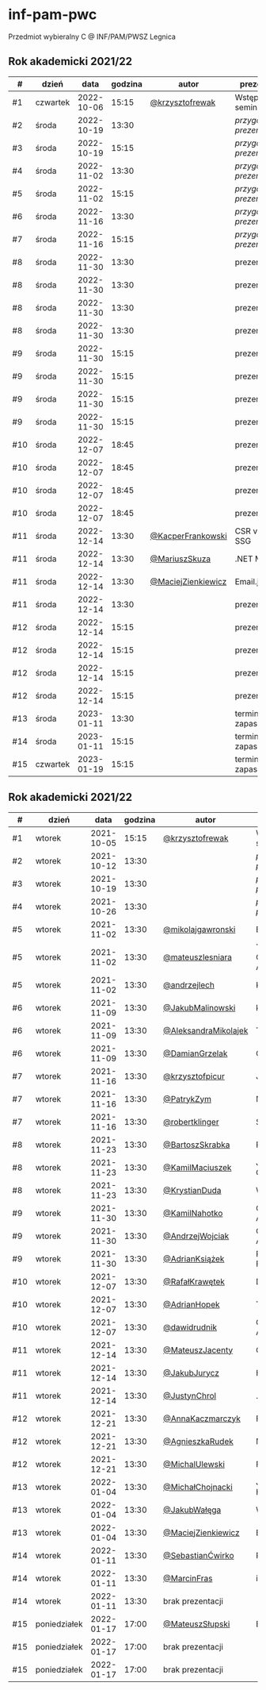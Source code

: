 # inf-pam-pwc
Przedmiot wybieralny C @ INF/PAM/PWSZ Legnica

## Rok akademicki 2021/22

| #   | dzień     | data       | godzina | autor                                                | prezentacja                 |
|-----|-----------|------------|---------|------------------------------------------------------|-----------------------------|
| #1  | czwartek  | 2022-10-06 | 15:15   | [@krzysztofrewak](https://github.com/krzysztofrewak) | Wstęp do seminarium         |
| #2  | środa     | 2022-10-19 | 13:30   |                                                      | _przygotowanie prezentacji_ |
| #3  | środa     | 2022-10-19 | 15:15   |                                                      | _przygotowanie prezentacji_ |
| #4  | środa     | 2022-11-02 | 13:30   |                                                      | _przygotowanie prezentacji_ |
| #5  | środa     | 2022-11-02 | 15:15   |                                                      | _przygotowanie prezentacji_ |
| #6  | środa     | 2022-11-16 | 13:30   |                                                      | _przygotowanie prezentacji_ |
| #7  | środa     | 2022-11-16 | 15:15   |                                                      | _przygotowanie prezentacji_ |
| #8  | środa     | 2022-11-30 | 13:30   |                                                      | prezentacja 1               |
| #8  | środa     | 2022-11-30 | 13:30   |                                                      | prezentacja 2               |
| #8  | środa     | 2022-11-30 | 13:30   |                                                      | prezentacja 3               |
| #8  | środa     | 2022-11-30 | 13:30   |                                                      | prezentacja 4               |
| #9  | środa     | 2022-11-30 | 15:15   |                                                      | prezentacja 1               |
| #9  | środa     | 2022-11-30 | 15:15   |                                                      | prezentacja 2               |
| #9  | środa     | 2022-11-30 | 15:15   |                                                      | prezentacja 3               |
| #9  | środa     | 2022-11-30 | 15:15   |                                                      | prezentacja 4               |
| #10 | środa     | 2022-12-07 | 18:45   |                                                      | prezentacja 1               |
| #10 | środa     | 2022-12-07 | 18:45   |                                                      | prezentacja 2               |
| #10 | środa     | 2022-12-07 | 18:45   |                                                      | prezentacja 3               |
| #10 | środa     | 2022-12-07 | 18:45   |                                                      | prezentacja 4               |
| #11 | środa     | 2022-12-14 | 13:30   | [@KacperFrankowski](https://github.com/shiragaira)   | CSR vs SSR vs SSG           |
| #11 | środa     | 2022-12-14 | 13:30   | [@MariuszSkuza](https://github.com/Prestionyk)       | .NET MAUI                   |
| #11 | środa     | 2022-12-14 | 13:30   | [@MaciejZienkiewicz](https://github.com/pxmacie)     | Email.js                    |
| #11 | środa     | 2022-12-14 | 13:30   |                                                      | prezentacja 4               |
| #12 | środa     | 2022-12-14 | 15:15   |                                                      | prezentacja 1               |
| #12 | środa     | 2022-12-14 | 15:15   |                                                      | prezentacja 2               |
| #12 | środa     | 2022-12-14 | 15:15   |                                                      | prezentacja 3               |
| #12 | środa     | 2022-12-14 | 15:15   |                                                      | prezentacja 4               |
| #13 | środa     | 2023-01-11 | 13:30   |                                                      | termin zapasowy             |
| #14 | środa     | 2023-01-11 | 15:15   |                                                      | termin zapasowy             |
| #15 | czwartek  | 2023-01-19 | 15:15   |                                                      | termin zapasowy             |

## Rok akademicki 2021/22

| #   | dzień        | data       | godzina | autor                                                     | prezentacja                 |
|-----|--------------| ---------- | ------- |-----------------------------------------------------------|-----------------------------|
| #1  | wtorek       | 2021-10-05 | 15:15   | [@krzysztofrewak](https://github.com/krzysztofrewak)      | Wstęp do seminarium         |
| #2  | wtorek       | 2021-10-12 | 13:30   |                                                           | _przygotowanie prezentacji_ |
| #3  | wtorek       | 2021-10-19 | 13:30   |                                                           | _przygotowanie prezentacji_ |
| #4  | wtorek       | 2021-10-26 | 13:30   |                                                           | _przygotowanie prezentacji_ |
| #5  | wtorek       | 2021-11-02 | 13:30   | [@mikolajgawronski](https://github.com/mikolajgawronski)  | Elasticsearch               |
| #5  | wtorek       | 2021-11-02 | 13:30   | [@mateuszlesniara](https://github.com/Overnerfed)         | The Composable Architecture |
| #5  | wtorek       | 2021-11-02 | 13:30   | [@andrzejlech](https://github.com/AndrzejLech)            | Kasspresso                  |
| #6  | wtorek       | 2021-11-09 | 13:30   | [@JakubMalinowski](https://github.com/not-raspy)          | kryptowaluty                |
| #6  | wtorek       | 2021-11-09 | 13:30   | [@AleksandraMikolajek](https://github.com/Ola-M)          | TypeScript                  |
| #6  | wtorek       | 2021-11-09 | 13:30   | [@DamianGrzelak](https://github.com/lolsky)               | GraphQL                     |
| #7  | wtorek       | 2021-11-16 | 13:30   | [@krzysztofpicur](https://github.com/mightykit)           | Jenkins                     |
| #7  | wtorek       | 2021-11-16 | 13:30   | [@PatrykZym](https://github.com/rewe999)                  | Mikroserwisy                |
| #7  | wtorek       | 2021-11-16 | 13:30   | [@robertklinger](https://github.com/Eater0)               | SEO                         |
| #8  | wtorek       | 2021-11-23 | 13:30   | [@BartoszSkrabka](https://github.com/Skrabka98)           | Redux                       |
| #8  | wtorek       | 2021-11-23 | 13:30   | [@KamilMaciuszek](https://github.com/KamilMaciuszek)      | Jetpack Compose             |
| #8  | wtorek       | 2021-11-23 | 13:30   | [@KrystianDuda](https://github.com/Bon3z)                 | WebAssembly                 |
| #9  | wtorek       | 2021-11-30 | 13:30   | [@KamilNahotko](https://github.com/kamilnahotko)          | Google Places API           |
| #9  | wtorek       | 2021-11-30 | 13:30   | [@AndrzejWojciak](https://github.com/andrzejwojciak)      | Clean Architecture          |
| #9  | wtorek       | 2021-11-30 | 13:30   | [@AdrianKsiążek](https://github.com/azeksi)               | React Hook Form             |
| #10 | wtorek       | 2021-12-07 | 13:30   | [@RafałKrawętek](https://github.com/rafalkrawetek)        | Drukarki 3D                 |
| #10 | wtorek       | 2021-12-07 | 13:30   | [@AdrianHopek](https://github.com/Baakoma)                | Tailwind CSS                |
| #10 | wtorek       | 2021-12-07 | 13:30   | [@dawidrudnik](https://github.com/dawidrudnik)            | GitHub Actions              |
| #11 | wtorek       | 2021-12-14 | 13:30   | [@MateuszJacenty](https://github.com/Huszan)              | Captcha                     |
| #11 | wtorek       | 2021-12-14 | 13:30   | [@JakubJurycz](https://github.com/PythSomeone)            | Heroku                      |
| #11 | wtorek       | 2021-12-14 | 13:30   | [@JustynChrol](https://github.com/Justyn-98)              | .NET                        |
| #12 | wtorek       | 2021-12-21 | 13:30   | [@AnnaKaczmarczyk](https://github.com/annakaczmarczyk)    | Flutter                     |
| #12 | wtorek       | 2021-12-21 | 13:30   | [@AgnieszkaRudek](https://github.com/Blusia)              | Makiety UX/UI               |
| #12 | wtorek       | 2021-12-21 | 13:30   | [@MichalUlewski](https://github.com/Trefluuu)             | Firebase                    |
| #13 | wtorek       | 2022-01-04 | 13:30   | [@MichałChojnacki](https://github.com/MichalChojnacki450) | Jak działają Hakerzy        |
| #13 | wtorek       | 2022-01-04 | 13:30   | [@JakubWałęga](https://github.com/JW-39615)               | Websockety                  |
| #13 | wtorek       | 2022-01-04 | 13:30   | [@MaciejZienkiewicz](https://github.com/pxmaciej)         | Email.js                    |
| #14 | wtorek       | 2022-01-11 | 13:30   | [@SebastianĆwirko](https://github.com/sebcwi)             | React                       |
| #14 | wtorek       | 2022-01-11 | 13:30   | [@MarcinFras](https://github.com/Bocian117)               | iVend                       |
| #14 | wtorek       | 2022-01-11 | 13:30   | brak prezentacji                                          |                             |
| #15 | poniedziałek | 2022-01-17 | 17:00   | [@MateuszSłupski](https://github.com/PanMati2)            | Blockchain                  |
| #15 | poniedziałek | 2022-01-17 | 17:00   | brak prezentacji                                          |                             |
| #15 | poniedziałek | 2022-01-17 | 17:00   | brak prezentacji                                          |                             |
